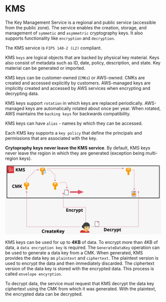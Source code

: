 # KMS

The Key Management Service is a regional and public service (accessible from the public zone). The service enables the creation, storage, and management of `symmetic` and `asymmetric` cryptography keys. It also supports functionality like `encryption` and `decryption`.

The KMS service is `FIPS 140-2 (L2)` compliant.

KMS `keys` are logical objects that are backed by physical key material. Keys also consist of metadata such as ID, date, policy, description, and state. Key material can be generated or imported.

KMS keys can be customer-owned (`CMKs`) or AWS-owned. CMKs are created and accessed explicitly by customers. AWS-managed keys are implicitly created and accessed by AWS services when encrypting and decrypting data.

KMS keys support `rotation` in which keys are replaced periodically. AWS-managed keys are automatically rotated about once per year. When rotated, AWS maintains the `backing keys` for backwards compatibility.

KMS keys can have `alias` - names by which they can be accessed.

Each KMS key supports a `key policy` that define the principals and permissions that are associated with the key.

**Crytopraphy keys never leave the KMS service**. By default, KMS keys never leave the region in which they are generated (exception being multi-region keys).

![KMS Operations](../static/images/kms_operations.png)

KMS keys can be used for up to **4KB** of data. To encrypt more than 4KB of data, a `data encryption key` is required. The `GenerateDataKey` operation can be used to generate a data key from a CMK. When generated, KMS provides the data key as `plaintext` and `ciphertext`. The plaintext version is used to encrypt the data and then immediately discarded. The ciphertext version of the data key is stored with the encrypted data. This process is called `envelope encyrption`.

To decrypt data, the service must request that KMS decrypt the data key ciphertext using the CMK from which it was generated. With the plaintext, the encrypted data can be decrypted.